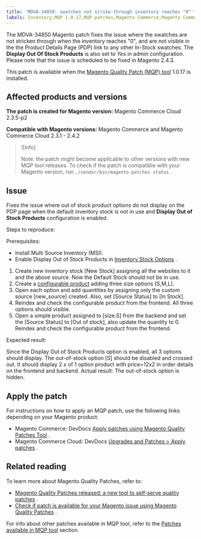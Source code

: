 ```yaml
---
title: 'MDVA-34850: swatches not strike-through inventory reaches "0"'
labels: Inventory,MQP 1.0.17,MQP patches,Magento Commerce,Magento Commerce Cloud,configuration,inventory source,out of stock,support tools
---
```


The MDVA-34850 Magento patch fixes the issue where the swatches are not stricken through when the inventory reaches "0", and are not visible in the the Product Details Page (PDP) link to any other In-Stock swatches. The **Display Out Of Stock Products** is also set to *Yes* in admin configuration. Please note that the issue is scheduled to be fixed in Magento 2.4.3.

This patch is available when the [Magento Quality Patch (MQP) tool](https://support.magento.com/hc/en-us/articles/360047139492) 1.0.17 is installed.

## Affected products and versions

 **The patch is created for Magento version:** Magento Commerce Cloud 2.3.5-p2

 **Compatible with Magento versions:** Magento Commerce and Magento Commerce Cloud 2.3.1 - 2.4.2

>![info]
>
>Note: the patch might become applicable to other versions with new MQP tool releases. To check if the patch is compatible with your Magento version, run `./vendor/bin/magento-patches status` .

## Issue

Fixes the issue where out of stock product options do not display on the PDP page when the default inventory stock is not in use and **Display Out of Stock Products** configuration is enabled.

 <span class="wysiwyg-underline">Steps to reproduce:</span> 

 <span class="wysiwyg-underline">Prerequisites:</span> 

* Install Multi Source Inventory (MSI).
* Enable Display Out of Stock Products in [Inventory Stock Options](https://docs.magento.com/user-guide/configuration/catalog/inventory.html) .

1. Create new inventory stock \[New Stock\] assigning all the websites to it and the above source. Now the Default Stock should not be in use.
1. Create a [configurable product](https://docs.magento.com/user-guide/catalog/product-create-configurable.html) adding three size options \[S,M,L\].
1. Open each option and add quantities by assigning only the custom source \[new\_source\] created. Also, set \[Source Status\] to \[In Stock\].
1. Reindex and check the configurable product from the frontend. All three options should visible.
1. Open a simple product assigned to \[size:S\] from the backend and set the \[Source Status\] to \[Out of stock\], also update the quantity to 0. Reindex and check the configurable product from the frontend.

 <span class="wysiwyg-underline">Expected result:</span> 

Since the Display Out of Stock Products option is enabled, all 3 options should display. The out-of-stock option \[S\] should be disabled and crossed out. It should display 2 x of 1 option product with price=12x2 in order details on the frontend and backend. <span class="wysiwyg-underline">Actual result:</span> The out-of-stock option is hidden. <span class="wysiwyg-underline"></span> 

## Apply the patch

For instructions on how to apply an MQP patch, use the following links depending on your Magento product:

* Magento Commerce: DevDocs [Apply patches using Magento Quality Patches Tool](https://devdocs.magento.com/guides/v2.4/comp-mgr/patching/mqp.html) .
* Magento Commerce Cloud: DevDocs [Upgrades and Patches > Apply patches](https://devdocs.magento.com/cloud/project/project-patch.html) .

## Related reading

To learn more about Magento Quality Patches, refer to:

* [Magento Quality Patches released: a new tool to self-serve quality patches](https://support.magento.com/hc/en-us/articles/360047139492) .
* [Check if patch is available for your Magento issue using Magento Quality Patches](https://support.magento.com/hc/en-us/articles/360047125252) .

For info about other patches available in MQP tool, refer to the [Patches available in MQP tool](https://support.magento.com/hc/en-us/sections/360010506631-Patches-available-in-MQP-tool-) section.
